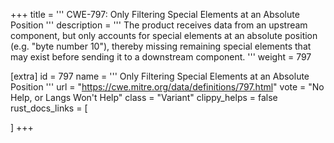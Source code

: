 +++
title = '''
CWE-797: Only Filtering Special Elements at an Absolute Position
'''
description	= '''
The product receives data from an upstream component, but only accounts for special elements at an absolute position (e.g. "byte number 10"), thereby missing remaining special elements that may exist before sending it to a downstream component.
'''
weight = 797

[extra]
id = 797
name = '''
Only Filtering Special Elements at an Absolute Position
'''
url = "https://cwe.mitre.org/data/definitions/797.html"
vote = "No Help, or Langs Won't Help"
class = "Variant"
clippy_helps = false
rust_docs_links = [
	
]
+++
